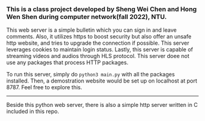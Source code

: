 ### This is a class project developed by Sheng Wei Chen and Hong Wen Shen during computer network(fall 2022), NTU.

This web server is a simple bulletin which you can sign in and leave comments. 
Also, it utilizes https to boost security but also offer an unsafe http website, and tries to upgrade the connection if possible.
This server leverages cookies to maintain login status.
Lastly, this server is capable of streaming videos and audios through HLS protocol.
This server doee not use any packages that process HTTP packages.

To run this server, simply do `python3 main.py` with all the packages installed.
Then, a demostration website would be set up on localhost at port 8787. Feel free to explore this. 

---

Beside this python web server, there is also a simple http server written in C included in this repo.

